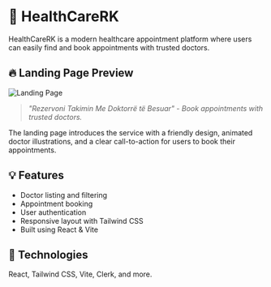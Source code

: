 # 🏥 HealthCareRK

HealthCareRK is a modern healthcare appointment platform where users can easily find and book appointments with trusted doctors.

## 🔥 Landing Page Preview

![Landing Page](https://i.imgur.com/MnLb42M.png)

> _"Rezervoni Takimin Me Doktorrë të Besuar" - Book appointments with trusted doctors._

The landing page introduces the service with a friendly design, animated doctor illustrations, and a clear call-to-action for users to book their appointments.

## 💡 Features

- Doctor listing and filtering
- Appointment booking
- User authentication 
- Responsive layout with Tailwind CSS
- Built using React & Vite

## 🚀 Technologies

React, Tailwind CSS, Vite, Clerk, and more.
